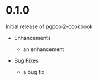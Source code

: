 # 0.1.0

Initial release of pgpool2-cookbook

* Enhancements
  * an enhancement

* Bug Fixes
  * a bug fix
